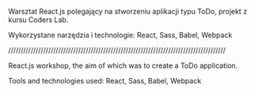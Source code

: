 Warsztat React.js polegający na stworzeniu aplikacji typu ToDo,
projekt z kursu Coders Lab.

Wykorzystane narzędzia i technologie: React, Sass, Babel, Webpack

///////////////////////////////////////////////////////////////////////////////////////

React.js workshop, the aim of which was to create a ToDo application.

Tools and technologies used: React, Sass, Babel, Webpack
